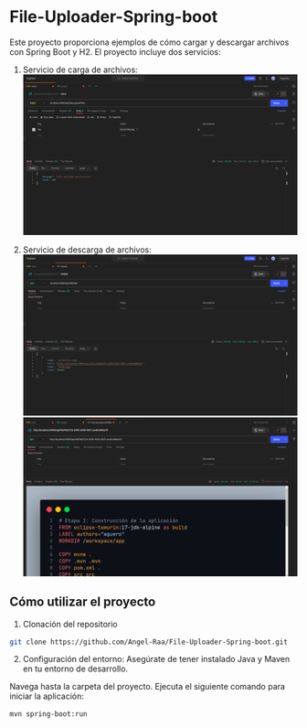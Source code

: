 # File-Uploader-Spring-boot

Este proyecto proporciona ejemplos de cómo cargar y descargar archivos con Spring Boot y H2. El proyecto incluye dos servicios:

1. Servicio de carga de archivos:
![](https://github.com/Angel-Raa/File-Uploader-Spring-boot/blob/main/src/main/resources/img/docs-1.png)

2. Servicio de descarga de archivos:
![](https://github.com/Angel-Raa/File-Uploader-Spring-boot/blob/main/src/main/resources/img/docs-3.png)
![](https://github.com/Angel-Raa/File-Uploader-Spring-boot/blob/main/src/main/resources/img/docs-2.png)
   


## Cómo utilizar el proyecto

1. Clonación del repositorio
```bash
git clone https://github.com/Angel-Raa/File-Uploader-Spring-boot.git
```
2. Configuración del entorno:
Asegúrate de tener instalado Java y Maven en tu entorno de desarrollo.

Navega hasta la carpeta del proyecto.
Ejecuta el siguiente comando para iniciar la aplicación:
```bash
mvn spring-boot:run
```
